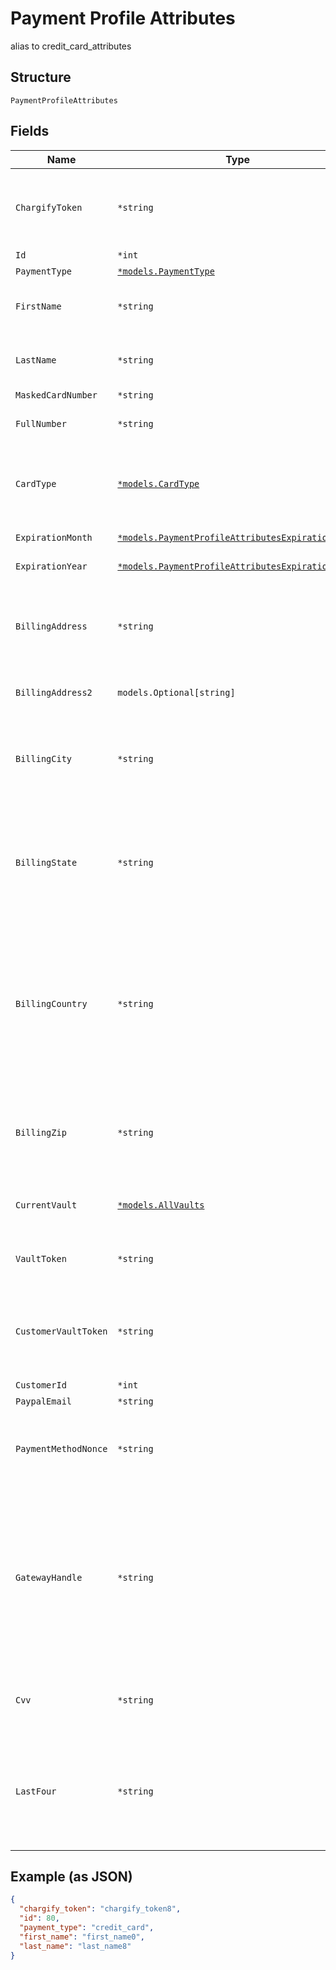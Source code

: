 
# Payment Profile Attributes

alias to credit_card_attributes

## Structure

`PaymentProfileAttributes`

## Fields

| Name | Type | Tags | Description |
|  --- | --- | --- | --- |
| `ChargifyToken` | `*string` | Optional | (Optional) Token received after sending billing information using chargify.js. This token must be passed as a sole attribute of `payment_profile_attributes` (i.e. tok_9g6hw85pnpt6knmskpwp4ttt) |
| `Id` | `*int` | Optional | - |
| `PaymentType` | [`*models.PaymentType`](../../doc/models/payment-type.md) | Optional | - |
| `FirstName` | `*string` | Optional | (Optional) First name on card or bank account. If omitted, the first_name from customer attributes will be used. |
| `LastName` | `*string` | Optional | (Optional) Last name on card or bank account. If omitted, the last_name from customer attributes will be used. |
| `MaskedCardNumber` | `*string` | Optional | - |
| `FullNumber` | `*string` | Optional | The full credit card number (string representation, i.e. 5424000000000015) |
| `CardType` | [`*models.CardType`](../../doc/models/card-type.md) | Optional | (Optional, used only for Subscription Import) If you know the card type (i.e. Visa, MC, etc) you may supply it here so that we may display the card type in the UI. |
| `ExpirationMonth` | [`*models.PaymentProfileAttributesExpirationMonth`](../../doc/models/containers/payment-profile-attributes-expiration-month.md) | Optional | This is a container for one-of cases. |
| `ExpirationYear` | [`*models.PaymentProfileAttributesExpirationYear`](../../doc/models/containers/payment-profile-attributes-expiration-year.md) | Optional | This is a container for one-of cases. |
| `BillingAddress` | `*string` | Optional | (Optional, may be required by your product configuration or gateway settings) The credit card or bank account billing street address (i.e. 123 Main St.). This value is merely passed through to the payment gateway. |
| `BillingAddress2` | `models.Optional[string]` | Optional | (Optional) Second line of the customer’s billing address i.e. Apt. 100 |
| `BillingCity` | `*string` | Optional | (Optional, may be required by your product configuration or gateway settings) The credit card or bank account billing address city (i.e. “Boston”). This value is merely passed through to the payment gateway. |
| `BillingState` | `*string` | Optional | (Optional, may be required by your product configuration or gateway settings) The credit card or bank account billing address state (i.e. MA). This value is merely passed through to the payment gateway. This must conform to the [ISO_3166-1](https://en.wikipedia.org/wiki/ISO_3166-1#Current_codes) in order to be valid for tax locale purposes. |
| `BillingCountry` | `*string` | Optional | (Optional, may be required by your product configuration or gateway settings) The credit card or bank account billing address country, required in [ISO_3166-1 alpha-2](https://en.wikipedia.org/wiki/ISO_3166-1_alpha-2) format (i.e. “US”). This value is merely passed through to the payment gateway. Some gateways require country codes in a specific format. Please check your gateway’s documentation. If creating an ACH subscription, only US is supported at this time. |
| `BillingZip` | `*string` | Optional | (Optional, may be required by your product configuration or gateway settings) The credit card or bank account billing address zip code (i.e. 12345). This value is merely passed through to the payment gateway. |
| `CurrentVault` | [`*models.AllVaults`](../../doc/models/all-vaults.md) | Optional | (Optional, used only for Subscription Import) The vault that stores the payment profile with the provided vault_token. |
| `VaultToken` | `*string` | Optional | (Optional, used only for Subscription Import) The “token” provided by your vault storage for an already stored payment profile |
| `CustomerVaultToken` | `*string` | Optional | (Optional, used only for Subscription Import) (only for Authorize.Net CIM storage or Square) The customerProfileId for the owner of the customerPaymentProfileId provided as the vault_token |
| `CustomerId` | `*int` | Optional | - |
| `PaypalEmail` | `*string` | Optional | - |
| `PaymentMethodNonce` | `*string` | Optional | (Required for Square unless importing with vault_token and customer_vault_token) The nonce generated by the Square Javascript library (SqPaymentForm) |
| `GatewayHandle` | `*string` | Optional | (Optional) This attribute is only available if MultiGateway feature is enabled for your Site. This feature is in the Private Beta currently. gateway_handle is used to directly select a gateway where a payment profile will be stored in. Every connected gateway must have a unique gateway handle specified. Read [Multigateway description](https://chargify.zendesk.com/hc/en-us/articles/4407761759643#connecting-with-multiple-gateways) to learn more about new concepts that MultiGateway introduces and the default behavior when this attribute is not passed. |
| `Cvv` | `*string` | Optional | (Optional, may be required by your gateway settings) The 3- or 4-digit Card Verification Value. This value is merely passed through to the payment gateway. |
| `LastFour` | `*string` | Optional | (Optional, used only for Subscription Import) If you have the last 4 digits of the credit card number, you may supply them here so that we may create a masked card number (i.e. XXXX-XXXX-XXXX-1234) for display in the UI. Last 4 digits are required for refunds in Auth.Net. |

## Example (as JSON)

```json
{
  "chargify_token": "chargify_token8",
  "id": 80,
  "payment_type": "credit_card",
  "first_name": "first_name0",
  "last_name": "last_name8"
}
```

